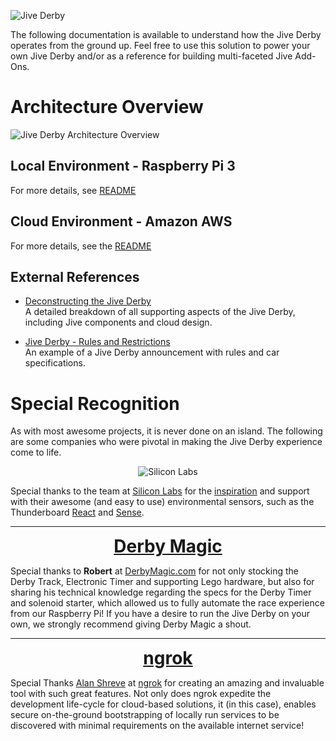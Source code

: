 
![Jive Derby](./raspi/public/images/jive-derby-logo.png "Jive Derby")

The following documentation is available to understand how the Jive Derby operates from the ground up.  Feel free to use this solution to power your own Jive Derby and/or as a reference for building multi-faceted Jive Add-Ons.

# Architecture Overview
![Jive Derby Architecture Overview](./architecture-overview.png "Jive Derby Architecture Overview")

## Local Environment - Raspberry Pi 3

For more details, see [README](./raspi/README.md)

## Cloud Environment - Amazon AWS

For more details, see the [README](./service/README.md)

## External References
* [Deconstructing the Jive Derby ](https://community.jivesoftware.com/docs/DOC-227242) <br/>
A detailed breakdown of all supporting aspects of the Jive Derby, including Jive components and cloud design.

* [Jive Derby - Rules and Restrictions](https://community.jivesoftware.com/groups/jiveworld17/blog/2017/03/30/on-your-mark-get-set-lets-derby#comment-3310025) <br/>
An example of a Jive Derby announcement with rules and car specifications.

# Special Recognition
As with most awesome projects, it is never done on an island.  The following are some companies who were pivotal in making the Jive Derby experience come to life.

<div align="center">
<img alt="Silicon Labs" src="http://www.silabs.com/etc/designs/siliconlabs/global/images/logo.png"/>
</div>

Special thanks to the team at [Silicon Labs](https://www.silabs.com) for the [inspiration](http://www.silabs.com/products/development-tools/wireless/bluetooth/thunderboard-react-derby-car-kit) and support with their awesome (and easy to use) environmental sensors, such as the Thunderboard [React](http://www.silabs.com/products/development-tools/wireless/bluetooth/thunderboard-react-kit-sensor-cloud-connectivity) and [Sense](http://www.silabs.com/products/development-tools/wireless/bluetooth/thunderboard-sense-kit).

----

<div align="center">
  <span style="font-size: 2em; font-weight: bold;"><a href="http://www.derbymagic.com/">Derby Magic</a></span>
</div>

Special thanks to **Robert** at [DerbyMagic.com](http://www.derbymagic.com) for not only stocking the Derby Track, Electronic Timer and supporting Lego hardware, but also for sharing his technical knowledge regarding the specs for the Derby Timer and solenoid starter, which allowed us to fully automate the race experience from our Raspberry Pi!  If you have a desire to run the Jive Derby on your own, we strongly recommend giving Derby Magic a shout.

----

<div align="center">
  <span style="font-size: 2em; font-weight: bold;"><a href="https://www.ngrok.com/">ngrok</a></span>
</div>

Special Thanks [Alan Shreve](https://twitter.com/inconshreveable) at [ngrok](https://www.ngrok.com) for creating an amazing and invaluable tool with such great features.  Not only does ngrok expedite the development life-cycle for cloud-based solutions, it (in this case), enables secure on-the-ground bootstrapping of locally run services to be discovered with minimal requirements on the available internet service!

